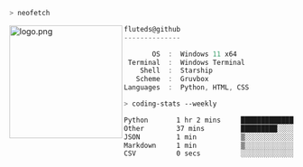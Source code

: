 ```zsh
> neofetch
```

<!--img align="left" src="https://github.com/fluteds.png" alt="logo.png" width="200"/>-->
<img align="left" src="https://external-content.duckduckgo.com/iu/?u=https%3A%2F%2F78.media.tumblr.com%2F975fca5f82161b190efdcaa05ffbd4ec%2Ftumblr_p6q6m9TJF01x3p3jmo1_500.png&f=1&nofb=1" alt="logo.png" width="200"/>

```csharp
fluteds@github
--------------

       OS  :  Windows 11 x64
 Terminal  :  Windows Terminal
    Shell  :  Starship
   Scheme  :  Gruvbox
Languages  :  Python, HTML, CSS
```

```zsh
> coding-stats --weekly
```

<!--START_SECTION:waka-->

```txt
Python       1 hr 2 mins     ███████████████░░░░░░░░░░   60.53 %
Other        37 mins         █████████░░░░░░░░░░░░░░░░   36.63 %
JSON         1 min           ▒░░░░░░░░░░░░░░░░░░░░░░░░   01.36 %
Markdown     1 min           ▒░░░░░░░░░░░░░░░░░░░░░░░░   01.17 %
CSV          0 secs          ░░░░░░░░░░░░░░░░░░░░░░░░░   00.17 %
```

<!--END_SECTION:waka-->
